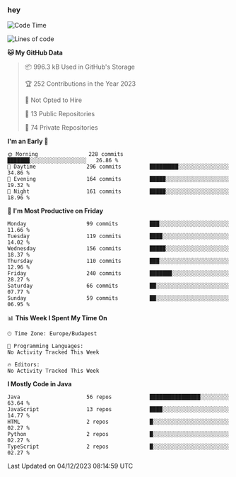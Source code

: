 ### hey

<!--START_SECTION:waka-->
![Code Time](http://img.shields.io/badge/Code%20Time-971%20hrs%2052%20mins-blue)

![Lines of code](https://img.shields.io/badge/From%20Hello%20World%20I%27ve%20Written-986.0%20thousand%20lines%20of%20code-blue)

**🐱 My GitHub Data** 

> 📦 996.3 kB Used in GitHub's Storage 
 > 
> 🏆 252 Contributions in the Year 2023
 > 
> 🚫 Not Opted to Hire
 > 
> 📜 13 Public Repositories 
 > 
> 🔑 74 Private Repositories 
 > 
**I'm an Early 🐤** 

```text
🌞 Morning                228 commits         ███████░░░░░░░░░░░░░░░░░░   26.86 % 
🌆 Daytime                296 commits         █████████░░░░░░░░░░░░░░░░   34.86 % 
🌃 Evening                164 commits         █████░░░░░░░░░░░░░░░░░░░░   19.32 % 
🌙 Night                  161 commits         █████░░░░░░░░░░░░░░░░░░░░   18.96 % 
```
📅 **I'm Most Productive on Friday** 

```text
Monday                   99 commits          ███░░░░░░░░░░░░░░░░░░░░░░   11.66 % 
Tuesday                  119 commits         ████░░░░░░░░░░░░░░░░░░░░░   14.02 % 
Wednesday                156 commits         █████░░░░░░░░░░░░░░░░░░░░   18.37 % 
Thursday                 110 commits         ███░░░░░░░░░░░░░░░░░░░░░░   12.96 % 
Friday                   240 commits         ███████░░░░░░░░░░░░░░░░░░   28.27 % 
Saturday                 66 commits          ██░░░░░░░░░░░░░░░░░░░░░░░   07.77 % 
Sunday                   59 commits          ██░░░░░░░░░░░░░░░░░░░░░░░   06.95 % 
```


📊 **This Week I Spent My Time On** 

```text
🕑︎ Time Zone: Europe/Budapest

💬 Programming Languages: 
No Activity Tracked This Week

🔥 Editors: 
No Activity Tracked This Week
```

**I Mostly Code in Java** 

```text
Java                     56 repos            ████████████████░░░░░░░░░   63.64 % 
JavaScript               13 repos            ████░░░░░░░░░░░░░░░░░░░░░   14.77 % 
HTML                     2 repos             █░░░░░░░░░░░░░░░░░░░░░░░░   02.27 % 
Python                   2 repos             █░░░░░░░░░░░░░░░░░░░░░░░░   02.27 % 
TypeScript               2 repos             █░░░░░░░░░░░░░░░░░░░░░░░░   02.27 % 
```




 Last Updated on 04/12/2023 08:14:59 UTC
<!--END_SECTION:waka-->
